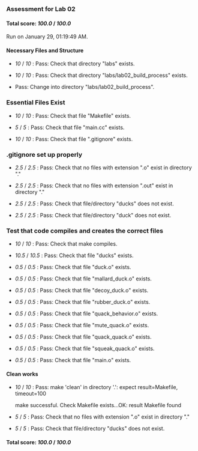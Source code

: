 ### Assessment for Lab 02

#### Total score: _100.0_ / _100.0_

Run on January 29, 01:19:49 AM.


#### Necessary Files and Structure

+  _10_ / _10_ : Pass: Check that directory "labs" exists.

+  _10_ / _10_ : Pass: Check that directory "labs/lab02_build_process" exists.

+ Pass: Change into directory "labs/lab02_build_process".


### Essential Files Exist

+  _10_ / _10_ : Pass: Check that file "Makefile" exists.

+  _5_ / _5_ : Pass: Check that file "main.cc" exists.

+  _10_ / _10_ : Pass: Check that file ".gitignore" exists.


### .gitignore set up properly

+  _2.5_ / _2.5_ : Pass: Check that no files with extension ".o" exist in directory "."

+  _2.5_ / _2.5_ : Pass: Check that no files with extension ".out" exist in directory "."

+  _2.5_ / _2.5_ : Pass: Check that file/directory "ducks" does not exist.

+  _2.5_ / _2.5_ : Pass: Check that file/directory "duck" does not exist.


### Test that code compiles and creates the correct files

+  _10_ / _10_ : Pass: Check that make compiles.



+  _10.5_ / _10.5_ : Pass: Check that file "ducks" exists.

+  _0.5_ / _0.5_ : Pass: Check that file "duck.o" exists.

+  _0.5_ / _0.5_ : Pass: Check that file "mallard_duck.o" exists.

+  _0.5_ / _0.5_ : Pass: Check that file "decoy_duck.o" exists.

+  _0.5_ / _0.5_ : Pass: Check that file "rubber_duck.o" exists.

+  _0.5_ / _0.5_ : Pass: Check that file "quack_behavior.o" exists.

+  _0.5_ / _0.5_ : Pass: Check that file "mute_quack.o" exists.

+  _0.5_ / _0.5_ : Pass: Check that file "quack_quack.o" exists.

+  _0.5_ / _0.5_ : Pass: Check that file "squeak_quack.o" exists.

+  _0.5_ / _0.5_ : Pass: Check that file "main.o" exists.


#### Clean works

+  _10_ / _10_ : Pass: make 'clean' in directory '.': expect result=Makefile, timeout=100

    make successful.
    Check Makefile exists...OK: result Makefile found

+  _5_ / _5_ : Pass: Check that no files with extension ".o" exist in directory "."

+  _5_ / _5_ : Pass: Check that file/directory "ducks" does not exist.

#### Total score: _100.0_ / _100.0_

